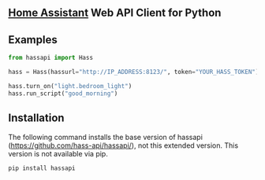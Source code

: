 ## [Home Assistant](https://www.home-assistant.io/) Web API Client for Python

## Examples
```python
from hassapi import Hass

hass = Hass(hassurl="http://IP_ADDRESS:8123/", token="YOUR_HASS_TOKEN")

hass.turn_on("light.bedroom_light")
hass.run_script("good_morning")
```
## Installation
The following command installs the base version of hassapi (https://github.com/hass-api/hassapi/), not this extended version. This version is not available via pip.
```
pip install hassapi
```
